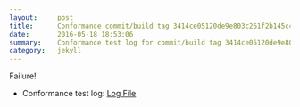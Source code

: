 ```yaml
---
layout:     post
title:      Conformance commit/build tag 3414ce05120de9e803c261f2b145c470bc39be97
date:       2016-05-18 18:53:06
summary:    Conformance test log for commit/build tag 3414ce05120de9e803c261f2b145c470bc39be97.
category:   jekyll
---
```


Failure!

- Conformance test log: [Log File](http://s3-us-west-2.amazonaws.com/kraken-e2e-logs/conformance/kraken_3414ce05120de9e803c261f2b145c470bc39be97.log)
